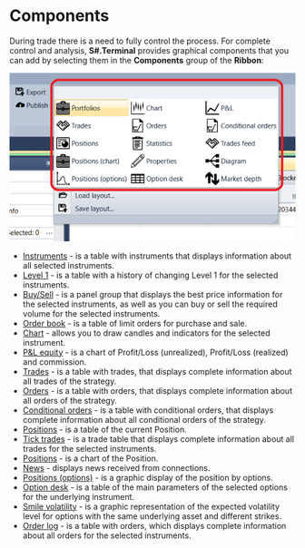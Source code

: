 # Components

During trade there is a need to fully control the process. For complete control and analysis, **S\#.Terminal** provides graphical components that you can add by selecting them in the **Components** group of the **Ribbon**:

![Designer Components](../images/Designer_Components.png)

- [Instruments](Terminal_Securities.md) \- is a table with instruments that displays information about all selected instruments.
- [Level 1](Terminal_level1.md) \- is a table with a history of changing Level 1 for the selected instruments.
- [Buy\/Sell](Terminal_Buy_Sell.md) \- is a panel group that displays the best price information for the selected instruments, as well as you can buy or sell the required volume for the selected instruments.
- [Order book](Terminal_Depth_Panel2.md) \- is a table of limit orders for purchase and sale. 
- [Chart](Terminal_Chart.md) \- allows you to draw candles and indicators for the selected instrument. 
- [P&L equity](Designer_Panel_Market_depth.md) \- is a chart of Profit\/Loss (unrealized), Profit\/Loss (realized) and commission.
- [Trades](Designer_Trades.md) \- is a table with trades, that displays complete information about all trades of the strategy.
- [Orders](Designer_Orders.md) \- is a table with orders, that displays complete information about all orders of the strategy.
- [Conditional orders](Designer_Orders_conditional.md) \- is a table with conditional orders, that displays complete information about all conditional orders of the strategy.
- [Positions](Designer_Chart_Position.md) \- is a table of the current Position. 
- [Tick trades](Designer_Tape_Trades.md) \- is a trade table that displays complete information about all trades for the selected instruments.
- [Positions](Designer_Chart_Position.md) \- is a chart of the Position.
- [News](Terminal_news.md) \- displays news received from connections.
- [Positions (options)](Terminal_options_positions.md) \- is a graphic display of the position by options.
- [Option desk](Terminal_option_desk.md) \- is a table of the main parameters of the selected options for the underlying instrument.
- [Smile volatility](Terminal_smile_of_volatility.md) \- is a graphic representation of the expected volatility level for options with the same underlying asset and different strikes.
- [Order log](Terminal_orderlog.md) \- is a table with orders, which displays complete information about all orders for the selected instruments.
